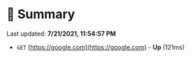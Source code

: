 # 📖 Summary
Last updated: **7/21/2021, 11:54:57 PM**

- `GET` [https://google.com](https://google.com) - **Up** (121ms)
